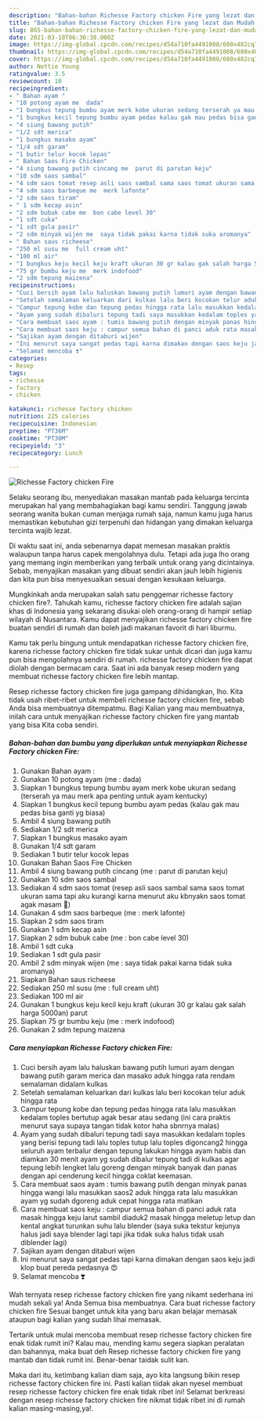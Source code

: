 ```yaml
---
description: "Bahan-bahan Richesse Factory chicken Fire yang lezat dan Mudah Dibuat"
title: "Bahan-bahan Richesse Factory chicken Fire yang lezat dan Mudah Dibuat"
slug: 865-bahan-bahan-richesse-factory-chicken-fire-yang-lezat-dan-mudah-dibuat
date: 2021-03-10T06:30:38.000Z
image: https://img-global.cpcdn.com/recipes/d54a710fa4491008/680x482cq70/richesse-factory-chicken-fire-foto-resep-utama.jpg
thumbnail: https://img-global.cpcdn.com/recipes/d54a710fa4491008/680x482cq70/richesse-factory-chicken-fire-foto-resep-utama.jpg
cover: https://img-global.cpcdn.com/recipes/d54a710fa4491008/680x482cq70/richesse-factory-chicken-fire-foto-resep-utama.jpg
author: Nettie Young
ratingvalue: 3.5
reviewcount: 10
recipeingredient:
- " Bahan ayam "
- "10 potong ayam me  dada"
- "1 bungkus tepung bumbu ayam merk kobe ukuran sedang terserah ya mau merk apa penting untuk ayam kentucky"
- "1 bungkus kecil tepung bumbu ayam pedas kalau gak mau pedas bisa ganti yg biasa"
- "4 siung bawang putih"
- "1/2 sdt merica"
- "1 bungkus masako ayam"
- "1/4 sdt garam"
- "1 butir telur kocok lepas"
- " Bahan Saos Fire Chicken"
- "4 siung bawang putih cincang me  parut di parutan keju"
- "10 sdm saos sambal"
- "4 sdm saos tomat resep asli saos sambal sama saos tomat ukuran sama tapi aku kurangi karna menurut aku kbnyakn saos tomat agak masam "
- "4 sdm saos barbeque me  merk lafonte"
- "2 sdm saos tiram"
- " 1 sdm kecap asin"
- "2 sdm bubuk cabe me  bon cabe level 30"
- "1 sdt cuka"
- "1 sdt gula pasir"
- "2 sdm minyak wijen me  saya tidak pakai karna tidak suka aromanya"
- " Bahan saus richeese"
- "250 ml susu me  full cream uht"
- "100 ml air"
- "1 bungkus keju kecil keju kraft ukuran 30 gr kalau gak salah harga 5000an parut"
- "75 gr bumbu keju me  merk indofood"
- "2 sdm tepung maizena"
recipeinstructions:
- "Cuci bersih ayam lalu haluskan bawang putih lumuri ayam dengan bawang putih garam merica dan masako aduk hingga rata rendam semalaman didalam kulkas"
- "Setelah semalaman keluarkan dari kulkas lalu beri kocokan telur aduk hingga rata"
- "Campur tepung kobe dan tepung pedas hingga rata lalu masukkan kedalam toples bertutup agak besar atau sedang (ini cara praktis menurut saya supaya tangan tidak kotor haha sbnrnya malas)"
- "Ayam yang sudah dibaluri tepung tadi saya masukkan kedalam toples yang berisi tepung tadi lalu toples tutup lalu toples digoncang2 hingga seluruh ayam terbalur dengan tepung lakukan hingga ayam habis dan diamkan 30 menit ayam yg sudah dibalur tepung tadi di kulkas agar tepung lebih lengket lalu goreng dengan minyak banyak dan panas dengan api cenderung kecil hingga coklat keemasan."
- "Cara membuat saos ayam : tumis bawang putih dengan minyak panas hingga wangi lalu masukkan saos2 aduk hingga rata lalu masukkan ayam yg sudah dgoreng aduk cepat hingga rata matikan"
- "Cara membuat saos keju : campur semua bahan di panci aduk rata masak hingga keju larut sambil diaduk2 masak hingga meletup letup dan kental angkat turunkan suhu lalu blender (saya suka tekstur kejunya halus jadi saya blender lagi tapi jika tidak suka halus tidak usah diblender lagi)"
- "Sajikan ayam dengan ditaburi wijen"
- "Ini menurut saya sangat pedas tapi karna dimakan dengan saos keju jadi klop buat pereda pedasnya 😍"
- "Selamat mencoba ❣️"
categories:
- Resep
tags:
- richesse
- factory
- chicken

katakunci: richesse factory chicken 
nutrition: 225 calories
recipecuisine: Indonesian
preptime: "PT36M"
cooktime: "PT30M"
recipeyield: "3"
recipecategory: Lunch

---
```



![Richesse Factory chicken Fire](https://img-global.cpcdn.com/recipes/d54a710fa4491008/680x482cq70/richesse-factory-chicken-fire-foto-resep-utama.jpg)

Selaku seorang ibu, menyediakan masakan mantab pada keluarga tercinta merupakan hal yang membahagiakan bagi kamu sendiri. Tanggung jawab seorang  wanita bukan cuman menjaga rumah saja, namun kamu juga harus memastikan kebutuhan gizi terpenuhi dan hidangan yang dimakan keluarga tercinta wajib lezat.

Di waktu  saat ini, anda sebenarnya dapat memesan masakan praktis walaupun tanpa harus capek mengolahnya dulu. Tetapi ada juga lho orang yang memang ingin memberikan yang terbaik untuk orang yang dicintainya. Sebab, menyajikan masakan yang dibuat sendiri akan jauh lebih higienis dan kita pun bisa menyesuaikan sesuai dengan kesukaan keluarga. 



Mungkinkah anda merupakan salah satu penggemar richesse factory chicken fire?. Tahukah kamu, richesse factory chicken fire adalah sajian khas di Indonesia yang sekarang disukai oleh orang-orang di hampir setiap wilayah di Nusantara. Kamu dapat menyajikan richesse factory chicken fire buatan sendiri di rumah dan boleh jadi makanan favorit di hari liburmu.

Kamu tak perlu bingung untuk mendapatkan richesse factory chicken fire, karena richesse factory chicken fire tidak sukar untuk dicari dan juga kamu pun bisa mengolahnya sendiri di rumah. richesse factory chicken fire dapat diolah dengan bermacam cara. Saat ini ada banyak resep modern yang membuat richesse factory chicken fire lebih mantap.

Resep richesse factory chicken fire juga gampang dihidangkan, lho. Kita tidak usah ribet-ribet untuk membeli richesse factory chicken fire, sebab Anda bisa membuatnya ditempatmu. Bagi Kalian yang mau membuatnya, inilah cara untuk menyajikan richesse factory chicken fire yang mantab yang bisa Kita coba sendiri.

<!--inarticleads1-->

##### Bahan-bahan dan bumbu yang diperlukan untuk menyiapkan Richesse Factory chicken Fire:

1. Gunakan  Bahan ayam :
1. Gunakan 10 potong ayam (me : dada)
1. Siapkan 1 bungkus tepung bumbu ayam merk kobe ukuran sedang (terserah ya mau merk apa penting untuk ayam kentucky)
1. Siapkan 1 bungkus kecil tepung bumbu ayam pedas (kalau gak mau pedas bisa ganti yg biasa)
1. Ambil 4 siung bawang putih
1. Sediakan 1/2 sdt merica
1. Siapkan 1 bungkus masako ayam
1. Gunakan 1/4 sdt garam
1. Sediakan 1 butir telur kocok lepas
1. Gunakan  Bahan Saos Fire Chicken
1. Ambil 4 siung bawang putih cincang (me : parut di parutan keju)
1. Gunakan 10 sdm saos sambal
1. Sediakan 4 sdm saos tomat (resep asli saos sambal sama saos tomat ukuran sama tapi aku kurangi karna menurut aku kbnyakn saos tomat agak masam 🤭)
1. Gunakan 4 sdm saos barbeque (me : merk lafonte)
1. Siapkan 2 sdm saos tiram
1. Gunakan  1 sdm kecap asin
1. Siapkan 2 sdm bubuk cabe (me : bon cabe level 30)
1. Ambil 1 sdt cuka
1. Sediakan 1 sdt gula pasir
1. Ambil 2 sdm minyak wijen (me : saya tidak pakai karna tidak suka aromanya)
1. Siapkan  Bahan saus richeese
1. Sediakan 250 ml susu (me : full cream uht)
1. Sediakan 100 ml air
1. Gunakan 1 bungkus keju kecil keju kraft (ukuran 30 gr kalau gak salah harga 5000an) parut
1. Siapkan 75 gr bumbu keju (me : merk indofood)
1. Gunakan 2 sdm tepung maizena




<!--inarticleads2-->

##### Cara menyiapkan Richesse Factory chicken Fire:

1. Cuci bersih ayam lalu haluskan bawang putih lumuri ayam dengan bawang putih garam merica dan masako aduk hingga rata rendam semalaman didalam kulkas
1. Setelah semalaman keluarkan dari kulkas lalu beri kocokan telur aduk hingga rata
1. Campur tepung kobe dan tepung pedas hingga rata lalu masukkan kedalam toples bertutup agak besar atau sedang (ini cara praktis menurut saya supaya tangan tidak kotor haha sbnrnya malas)
1. Ayam yang sudah dibaluri tepung tadi saya masukkan kedalam toples yang berisi tepung tadi lalu toples tutup lalu toples digoncang2 hingga seluruh ayam terbalur dengan tepung lakukan hingga ayam habis dan diamkan 30 menit ayam yg sudah dibalur tepung tadi di kulkas agar tepung lebih lengket lalu goreng dengan minyak banyak dan panas dengan api cenderung kecil hingga coklat keemasan.
1. Cara membuat saos ayam : tumis bawang putih dengan minyak panas hingga wangi lalu masukkan saos2 aduk hingga rata lalu masukkan ayam yg sudah dgoreng aduk cepat hingga rata matikan
1. Cara membuat saos keju : campur semua bahan di panci aduk rata masak hingga keju larut sambil diaduk2 masak hingga meletup letup dan kental angkat turunkan suhu lalu blender (saya suka tekstur kejunya halus jadi saya blender lagi tapi jika tidak suka halus tidak usah diblender lagi)
1. Sajikan ayam dengan ditaburi wijen
1. Ini menurut saya sangat pedas tapi karna dimakan dengan saos keju jadi klop buat pereda pedasnya 😍
1. Selamat mencoba ❣️




Wah ternyata resep richesse factory chicken fire yang nikamt sederhana ini mudah sekali ya! Anda Semua bisa membuatnya. Cara buat richesse factory chicken fire Sesuai banget untuk kita yang baru akan belajar memasak ataupun bagi kalian yang sudah lihai memasak.

Tertarik untuk mulai mencoba membuat resep richesse factory chicken fire enak tidak rumit ini? Kalau mau, mending kamu segera siapkan peralatan dan bahannya, maka buat deh Resep richesse factory chicken fire yang mantab dan tidak rumit ini. Benar-benar taidak sulit kan. 

Maka dari itu, ketimbang kalian diam saja, ayo kita langsung bikin resep richesse factory chicken fire ini. Pasti kalian tiidak akan nyesel membuat resep richesse factory chicken fire enak tidak ribet ini! Selamat berkreasi dengan resep richesse factory chicken fire nikmat tidak ribet ini di rumah kalian masing-masing,ya!.

